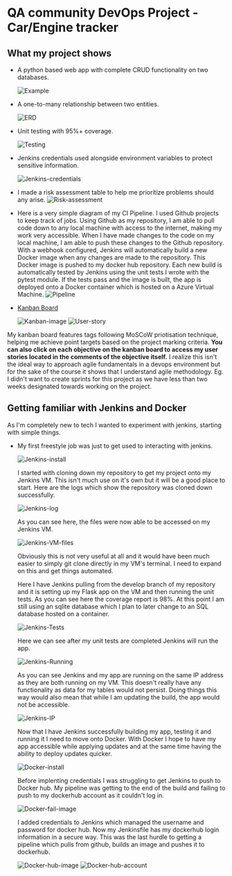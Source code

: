 # QA community DevOps Project - Car/Engine tracker

## What my project shows

* A python based web app with complete CRUD functionality on two databases. 

  ![Example](https://i.ibb.co/Yyg7WqR/Project-example.png)
* A one-to-many relationship between two entities.

  ![ERD](https://i.ibb.co/RYcYBz3/ERD-first.png)
* Unit testing with 95%+ coverage. 

  ![Testing](https://i.ibb.co/C8J4y93/Test-coverage.png)

* Jenkins credentials used alongside environment variables to protect sensitive information.

  ![Jenkins-credentials](https://i.ibb.co/2N2cLHP/Jenkins-credentials.png)

* I made a risk assessment table to help me prioritize problems should any arise.
  ![Risk-assessment](https://i.ibb.co/NWTk51W/Risk-Assessment.png)

* Here is a very simple diagram of my CI Pipeline. I used Github projects to keep track of jobs. Using Github as my repository, I am able to pull code down to any local machine with access to the internet, making my work very accessible. When I have made changes to the code on my local machine, I am able to push these changes to the Github repository. With a webhook configured, Jenkins will automatically build a new Docker image when any changes are made to the repository. This Docker image is pushed to my docker hub repository. Each new build is automatically tested by Jenkins using the unit tests I wrote with the pytest module. If the tests pass and the image is built, the app is deployed onto a Docker container which is hosted on a Azure Virtual Machine.
  ![Pipeline](https://i.ibb.co/fVgJv5p/CI-Pipeline.png)
  

* [Kanban Board](https://github.com/users/GooeyG/projects/1/views/1)

  ![Kanban-image](https://i.ibb.co/cDYffRw/Kanban-Board.png)
  ![User-story](https://i.ibb.co/ZHhKjJN/User-Story.png)

My kanban board features tags following MoSCoW priotisation technique, helping me achieve point targets based on the project marking criteria.
**You can also click on each objective on the kanban board to access my user stories located in the comments of the objective itself.**
I realize this isn't the ideal way to approach agile fundamentals in a devops environment but for the sake of the course it shows that I understand agile methodology. Eg. I didn't want to create sprints for this project as we have less than two weeks designated towards working on the project.
 
## Getting familiar with Jenkins and Docker

As I'm completely new to tech I wanted to experiment with jenkins, starting with simple things.

* My first freestyle job was just to get used to interacting with jenkins.

  ![Jenkins-install](https://i.ibb.co/ysQ51TR/Installing-Jenkins.png)

  I started with cloning down my repository to get my project onto my Jenkins VM. This isn't much use on it's own but it will be a good place to start. Here are the logs which show the repository was cloned down successfully.

  ![Jenkins-log](https://i.ibb.co/DK6Qxxc/Jenkins-clone-github.png)

  As you can see here, the files were now able to be accessed on my Jenkins VM.

  ![Jenkins-VM-files](https://i.ibb.co/znfpsC5/Jenkins-clone-confirmed.png)

  Obviously this is not very useful at all and it would have been much easier to simply git clone directly in my VM's terminal. I need to expand on this and get things automated.

  Here I have Jenkins pulling from the develop branch of my repository and it is setting up my Flask app on the VM and then running the unit tests. As you can see here the coverage report is 98%. At this point I am still using an sqlite database which I plan to later change to an SQL database hosted on a container.

  ![Jenkins-Tests](https://i.imgur.com/PgA0UZg.png)

  Here we can see after my unit tests are completed Jenkins will run the app.

  ![Jenkins-Running](https://i.ibb.co/ZGT33k4/Jenkins-running.png)

  As you can see Jenkins and my app are running on the same IP address as they are both running on my VM. This doesn't really have any functionality as data for my tables would not persist. Doing things this way would also mean that while I am updating the build, the app would not be accessible. 

  ![Jenkins-IP](https://i.ibb.co/1rgxYF5/Jenkins-running1.png)

   Now that I have Jenkins successfully building my app, testing it and running it I need to move onto Docker. With Docker I hope to have my app accessible while applying updates and at the same time having the ability to deploy updates quicker.

  ![Docker-install](https://i.ibb.co/HPh4t5g/Docker-installation.png)

  Before implenting credentials I was struggling to get Jenkins to push to Docker hub. My pipeline was getting to the end of the build and failing to push to my dockerhub account as it couldn't log in.

  ![Docker-fail-image](https://i.ibb.co/LvgyM76/Docker-Image-Fail.png)

  I added credentials to Jenkins which managed the username and password for docker hub. Now my Jenkinsfile has my dockerhub login information in a secure way. This was the last hurdle to getting a pipeline which pulls from github, builds an image and pushes it to dockerhub.

  ![Docker-hub-image](https://i.ibb.co/xsscsHz/Docker-Image-built.png)
  ![Docker-hub-account](https://i.ibb.co/6ZGPnvk/Dockerhub-Image.png)
